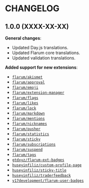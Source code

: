 CHANGELOG
=========


1.0.0 (XXXX-XX-XX)
------------------

**General changes**:

* Updated Day.js translations.
* Updated Flarum core translations.
* Updated validation translations.


**Added support for new extensions**:

* [`flarum/akismet`](https://github.com/flarum/akismet)
* [`flarum/approval`](https://github.com/flarum/approval)
* [`flarum/emoji`](https://github.com/flarum/emoji)
* [`flarum/extension-manager`](https://github.com/flarum/extension-manager)
* [`flarum/flags`](https://github.com/flarum/flags)
* [`flarum/likes`](https://github.com/flarum/likes)
* [`flarum/lock`](https://github.com/flarum/lock)
* [`flarum/markdown`](https://github.com/flarum/markdown)
* [`flarum/mentions`](https://github.com/flarum/mentions)
* [`flarum/nicknames`](https://github.com/flarum/nicknames)
* [`flarum/pusher`](https://github.com/flarum/pusher)
* [`flarum/statistics`](https://github.com/flarum/statistics)
* [`flarum/sticky`](https://github.com/flarum/sticky)
* [`flarum/subscriptions`](https://github.com/flarum/subscriptions)
* [`flarum/suspend`](https://github.com/flarum/suspend)
* [`flarum/tags`](https://github.com/flarum/tags)
* [`gtdxyz/flarum-ext-badges`](https://github.com/daocatt/flarum-ext-badges)
* [`huseyinfiliz/custom-profile-page`](https://github.com/huseyinfiliz/custom-profile-page)
* [`huseyinfiliz/sticky-title`](https://github.com/huseyinfiliz/sticky-title)
* [`huseyinfiliz/traderfeedback`](https://github.com/huseyinfiliz/traderfeedback)
* [`v17development/flarum-user-badges`](https://github.com/v17development/flarum-user-badges)


